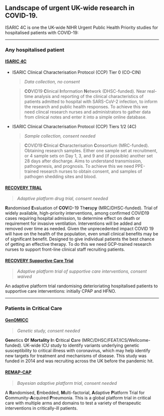 ## Landscape of urgent UK-wide research in COVID-19.

ISARIC 4C is one the UK-wide NIHR Urgent Public Health Priority studies for hospitalised patients with COVID-19:

<hr>

### Any hospitalised patient

#### [ISARIC 4C](./)

- ISARIC Clinical Characterisation Protocol (CCP) Tier 0 (CO-CIN)

	> *Data collection, no consent*

	> **CO**VID19 **C**linical **I**nformation **N**etwork (DHSC-funded). Near real-time analysis and reporting of the clinical characteristics of patients admitted to hospital with SARS-CoV-2 infection, to inform the research and public health responses. To achieve this we need clincal research nurses and administrators to gather data from clinical notes and enter it into a simple online database.

- ISARIC Clinical Characterisation Protocol (CCP) Tiers 1/2 (4C)

	> *Sample collection, consent needed*

	> **C**OVID19 **C**linical **C**haracterisation **C**onsortium (MRC-funded). Obtaining research samples. Either one sample set at recruitment, or 4 sample sets on Day 1, 3, and 9 and (if possible) another set 28 days after discharge. Aims to understand transmission, pathogenesis, and prognosis. To achieve this we need PPE-trained research nurses to obtain consent, and samples of pathogen shedding sites and blood.

#### [RECOVERY TRIAL](https://www.recoverytrial.net/)

> *Adaptive platform drug trial, consent needed*

**R**andomised **E**valuation of **COV**ID-19 Th**er**ap**y** (MRC/DHSC-funded). Trial of widely available, high-priority interventions, among confirmed COVID19 cases requiring hospital admission, to determine effect on death or requirement for invasive ventilation. Interventions will be added and removed over time as needed. Given the unprecedented impact COVID 19 will have on the health of the population, even small clinical benefits may be of significant benefit. Designed to give individual patients the best chance of getting an effective therapy. To do this we need GCP-trained research nurses to support front-line clinical staff recruiting patients.

#### [RECOVERY Supportive Care Trial]()

> *Adaptive platform trial of supportive care interventions, consent waived*

An adaptive platform trial randomising deterioriating hospitalised patients to supportive care interventions: initially CPAP and HFNO.

<hr>

### Patients in Critical Care

#### [GenOMICC](https://genomicc.org)

> *Genetic study, consent needed*

**Gen**etics **O**f **Mortality** **I**n **C**ritical **C**are (MRC/DHSC/FEAT/ICS/Wellcome-funded). UK-wide ICU study to identify variants underlying genetic susceptibility to critical illness with coronavirus, which may help identify new targets for treatment and mechanisms of disease. This study was funded in 2014 and was recruiting across the UK before the pandemic hit.

#### [REMAP-CAP](https://www.remapcap.org/)

> *Bayesian adaptive platform trial, consent needed*

A **R**andomised, **E**mbedded, **M**ulti-factorial, **A**daptive **P**latform Trial for **C**ommunity-**A**cquired **P**neumonia. This is a global platform trial in critical care with multiple arms and domains to test a variety of therapeutic interventions in critically-ill patients.











